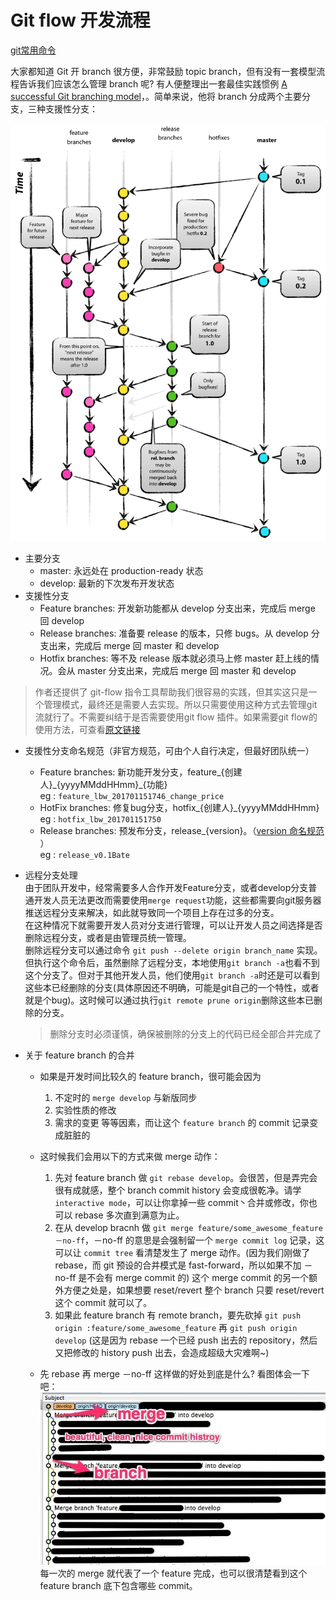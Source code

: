 # Git flow 开发流程

[git常用命令](http://www.ruanyifeng.com/blog/2015/12/git-cheat-sheet.html)

大家都知道 Git 开 branch 很方便，非常鼓励 topic branch，但有没有一套模型流程告诉我们应该怎么管理 branch 呢? 有人便整理出一套最佳实践惯例 [A successful Git branching model](http://nvie.com/posts/a-successful-git-branching-model/)，。简单来说，他将 branch 分成两个主要分支，三种支援性分支：

![git flow模式 图解](/resources/image/git_flow.png)

- 主要分支  
  * master: 永远处在 production-ready 状态
  * develop: 最新的下次发布开发状态
- 支援性分支
  * Feature branches: 开发新功能都从 develop 分支出来，完成后 merge 回 develop
  * Release branches: 准备要 release 的版本，只修 bugs。从 develop 分支出来，完成后 merge 回 master 和 develop
  * Hotfix branches: 等不及 release 版本就必须马上修 master 赶上线的情况。会从 master 分支出来，完成后 merge 回 master 和 develop

> 作者还提供了 git-flow 指令工具帮助我们很容易的实践，但其实这只是一个管理模式，最终还是需要人去实现。所以只需要使用这种方式去管理git流就行了。不需要纠结于是否需要使用git flow 插件。如果需要git flow的使用方法，可查看[原文链接](https://ihower.tw/blog/archives/5140)

- 支援性分支命名规范（非官方规范，可由个人自行决定，但最好团队统一）  
  * Feature branches: 新功能开发分支，feature\_{创建人}\_{yyyyMMddHHmm}\_{功能}  
    eg : `feature_lbw_201701151746_change_price`
  * HotFix branches: 修复bug分支，hotfix\_{创建人}\_{yyyyMMddHHmm}  
    eg : `hotfix_lbw_201701151750`
  * Release branches: 预发布分支，release\_{version}。（[version 命名规范](../version.md) ）  
    eg : `release_v0.1Bate`

- 远程分支处理  
  由于团队开发中，经常需要多人合作开发Feature分支，或者develop分支普通开发人员无法更改而需要使用`merge request`功能，这些都需要向git服务器推送远程分支来解决，如此就导致同一个项目上存在过多的分支。  
  在这种情况下就需要开发人员对分支进行管理，可以让开发人员之间选择是否删除远程分支，或者是由管理员统一管理。  
  删除远程分支可以通过命令  `git push --delete origin branch_name` 实现。  
  但执行这个命令后，虽然删除了远程分支，本地使用`git branch -a`也看不到这个分支了。但对于其他开发人员，他们使用`git branch -a`时还是可以看到这些本已经删除的分支(具体原因还不明确，可能是git自己的一个特性，或者就是个bug)。这时候可以通过执行`git remote prune origin`删除这些本已删除的分支。  
  > 删除分支时必须谨慎，确保被删除的分支上的代码已经全部合并完成了

- 关于 feature branch 的合并

    - 如果是开发时间比较久的 feature branch，很可能会因为  
      1. 不定时的 `merge develop` 与新版同步  
      2. 实验性质的修改  
      3. 需求的变更
      等等因素，而让这个 `feature branch` 的 commit 记录变成脏脏的
    - 这时候我们会用以下的方式来做 merge 动作：  
      1. 先对 feature branch 做 `git rebase develop`。会很苦，但是弄完会很有成就感，整个 branch commit history 会变成很乾净。请学 `interactive mode`，可以让你拿掉一些 commit丶合并或修改，你也可以 rebase 多次直到满意为止。
      1. 在从 develop bracnh 做 `git merge feature/some_awesome_feature －no-ff`，－no-ff 的意思是会强制留一个 `merge commit log` 记录，这可以让 `commit tree` 看清楚发生了 merge 动作。(因为我们刚做了 rebase，而 git 预设的合并模式是 fast-forward，所以如果不加 －no-ff 是不会有 merge commit 的) 这个 merge commit 的另一个额外方便之处是，如果想要 reset/revert 整个 branch 只要 reset/revert 这个 commit 就可以了。
      1. 如果此 feature branch 有 remote branch，要先砍掉 `git push origin :feature/some_awesome_feature` 再 `git push origin develop` (这是因为 rebase 一个已经 push 出去的 repository，然后又把修改的 history push 出去，会造成超级大灾难啊~)

    - 先 rebase 再 merge －no-ff 这样做的好处到底是什么? 看图体会一下吧：
    ![commit tree 图](/resources/image/git-branch1.jpg)  
    每一次的 merge 就代表了一个 feature 完成，也可以很清楚看到这个 feature branch 底下包含哪些 commit。
